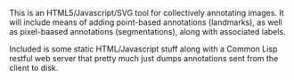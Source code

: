 This is an HTML5/Javascript/SVG tool for collectively annotating
images.  It will include means of adding point-based annotations
(landmarks), as well as pixel-baased annotations (segmentations),
along with associated labels.

Included is some static HTML/Javascript stuff along with a Common Lisp
restful web server that pretty much just dumps annotations sent from
the client to disk.
